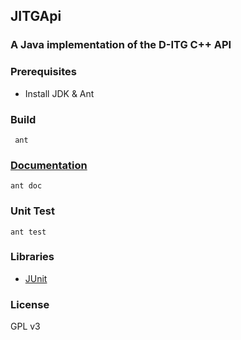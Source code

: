 ## JITGApi
### A Java implementation of the D-ITG C++ API

### Prerequisites
- Install JDK & Ant

### Build
     ant

### [Documentation](https://duncanje.github.io/jitgapi/doc/0.2)
	ant doc
	
### Unit Test
	ant test
	
### Libraries
- [JUnit](http://junit.org)

### License
GPL v3
